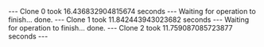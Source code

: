 --- Clone 0 took 16.436832904815674 seconds ---
Waiting for operation to finish...
done.
--- Clone 1 took 11.842443943023682 seconds ---
Waiting for operation to finish...
done.
--- Clone 2 took 11.759087085723877 seconds ---